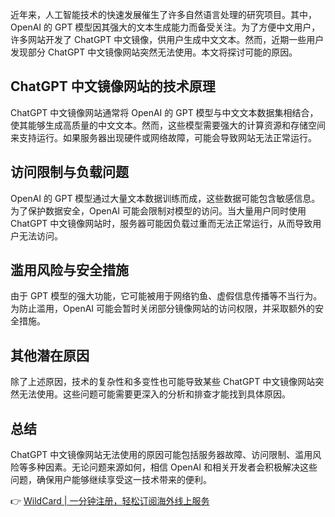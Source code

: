 近年来，人工智能技术的快速发展催生了许多自然语言处理的研究项目。其中，OpenAI 的 GPT 模型因其强大的文本生成能力而备受关注。为了方便中文用户，许多网站开发了 ChatGPT 中文镜像，供用户生成中文文本。然而，近期一些用户发现部分 ChatGPT 中文镜像网站突然无法使用。本文将探讨可能的原因。

## ChatGPT 中文镜像网站的技术原理

ChatGPT 中文镜像网站通常将 OpenAI 的 GPT 模型与中文文本数据集相结合，使其能够生成高质量的中文文本。然而，这些模型需要强大的计算资源和存储空间来支持运行。如果服务器出现硬件或网络故障，可能会导致网站无法正常运行。

## 访问限制与负载问题

OpenAI 的 GPT 模型通过大量文本数据训练而成，这些数据可能包含敏感信息。为了保护数据安全，OpenAI 可能会限制对模型的访问。当大量用户同时使用 ChatGPT 中文镜像网站时，服务器可能因负载过重而无法正常运行，从而导致用户无法访问。

## 滥用风险与安全措施

由于 GPT 模型的强大功能，它可能被用于网络钓鱼、虚假信息传播等不当行为。为防止滥用，OpenAI 可能会暂时关闭部分镜像网站的访问权限，并采取额外的安全措施。

## 其他潜在原因

除了上述原因，技术的复杂性和多变性也可能导致某些 ChatGPT 中文镜像网站突然无法使用。这些问题可能需要更深入的分析和排查才能找到具体原因。

## 总结

ChatGPT 中文镜像网站无法使用的原因可能包括服务器故障、访问限制、滥用风险等多种因素。无论问题来源如何，相信 OpenAI 和相关开发者会积极解决这些问题，确保用户能够继续享受这一技术带来的便利。

👉 [WildCard | 一分钟注册，轻松订阅海外线上服务](https://bit.ly/bewildcard)